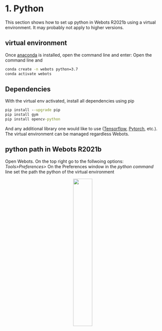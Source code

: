 # 1. Python

This section shows how to set up python in Webots R2021b using a virtual environment. It may probably not apply to higher versions.

## virtual environment

Once [anaconda](https://docs.anaconda.com/anaconda/install/) is installed, open the command line and enter:
Open the command line and 

```cmd
conda create -n webots python=3.7
conda activate webots
```
## Dependencies

With the virtual env activated, install all dependencies using pip

```cmd
pip install --upgrade pip
pip install gym
pip install opencv-python
```
And any additional library one would like to use ([Tensorflow](https://www.tensorflow.org/install), [Pytorch](https://pytorch.org/get-started/locally/), etc.). The virtual environment can be managed regardless Webots.

## python path in Webots R2021b

Open Webots. On the top right go to the follwoing options: *Tools>Preferences>*
On the Preferences window in the *python command* line set the path the python of the virtual environment
<p align="center">
  <img width="35%" src="https://github.com/jbakambana/slimebot-volleyball/blob/main/Images/ref1.png"></img>
</p>








